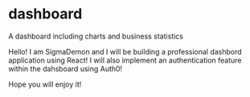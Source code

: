 # dashboard
A dashboard including charts and business statistics

Hello! I am SigmaDemon and I will be building a professional dashbord application using React!
I will also implement an authentication feature within the dahsboard using Auth0! 

Hope you will enjoy it!
